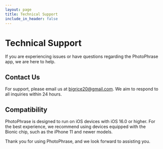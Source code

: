 ```yaml
---
layout: page
title: Technical Support
include_in_header: false
---
```

# Technical Support

If you are experiencing issues or have questions regarding the PhotoPhrase app, we are here to help.

## Contact Us
For support, please email us at [bigrice20@gmail.com](mailto:bigrice20@gmail.com). We aim to respond to all inquiries within 24 hours.

## Compatibility
PhotoPhrase is designed to run on iOS devices with iOS 16.0 or higher. For the best experience, we recommend using devices equipped with the Bionic chip, such as the iPhone 11 and newer models.

Thank you for using PhotoPhrase, and we look forward to assisting you.